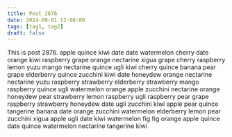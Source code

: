 ```yaml
---
title: Post 2876
date: 2024-09-01 12:00:00
tags: [tag1, tag2]
draft: false
---
```

This is post 2876.
apple
quince
kiwi
date
date
watermelon
cherry
date
orange
kiwi
raspberry
grape
orange
nectarine
xigua
grape
cherry
raspberry
lemon
yuzu
mango
nectarine
quince
ugli
kiwi
cherry
quince
banana
pear
grape
elderberry
quince
zucchini
kiwi
date
honeydew
orange
nectarine
nectarine
yuzu
raspberry
strawberry
elderberry
strawberry
mango
raspberry
quince
ugli
watermelon
orange
apple
zucchini
nectarine
orange
honeydew
pear
strawberry
lemon
raspberry
ugli
raspberry
pear
grape
raspberry
strawberry
honeydew
date
ugli
zucchini
kiwi
apple
pear
quince
tangerine
banana
date
orange
zucchini
watermelon
elderberry
lemon
pear
zucchini
xigua
apple
ugli
date
kiwi
watermelon
fig
fig
orange
apple
quince
date
quince
watermelon
nectarine
tangerine
kiwi
